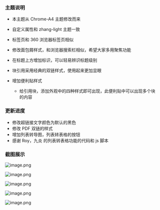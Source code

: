 ### 主题说明

* 本主题从 Chrome-A4 主题修改而来
* 自定义属性和 zhang-light 主题一致
* 标签页和 360 浏览器标签页相似
* 修改面包屑样式，和浏览器搜索栏相似，希望大家多用聚焦功能
* 在标题上方增加标识，可以轻易辨识标题级别
* 块引用采用经典的双链样式，使用起来更加显眼
* 增加便利贴样式

  * 给引用块，添加外观中的四种样式即可出现，此便利贴中可以出现多个块的内容

### 更新进度

- 修改超链接文字颜色为默认的黑色
- 修改 PDF 双链的样式
- 增加列表转导图，列表转表格的按钮
- 感谢 Roy，九炎 的列表转表格功能的代码和 js 脚本

### 截图展示

![image.png](https://tva1.sinaimg.cn/large/0082QUidly1h1d3thq6j4j31hc0smwlr.jpg "标题样式和折叠标题样式")

![image.png](https://tva1.sinaimg.cn/large/0082QUidly1h1d3rxcxt3j31hc0smdra.jpg "标签，超链接")

![image.png](https://tva1.sinaimg.cn/large/0082QUidly1h1d43pinvyj31hc0smqaa.jpg "经典双链，代码，便利贴")

![image.png](https://tva1.sinaimg.cn/large/0082QUidly1h1d436qeftj31hc0smtep.jpg "引用便利贴样式")

![image.png](https://tva1.sinaimg.cn/large/0082QUidly1h1d47k9tjoj31hc0sm159.jpg)
